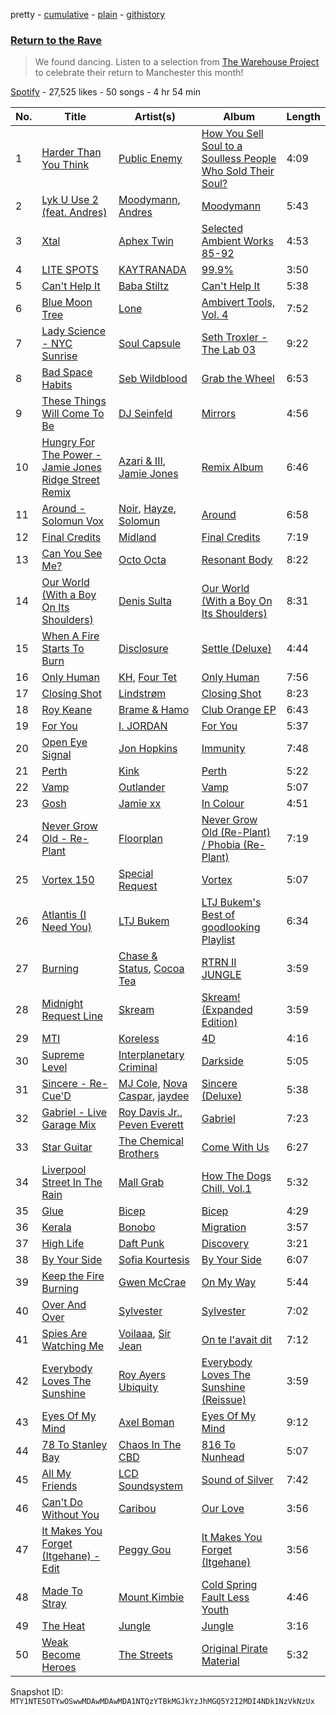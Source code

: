 pretty - [cumulative](/playlists/cumulative/37i9dQZF1DWXTfdxNcD5sS.md) - [plain](/playlists/plain/37i9dQZF1DWXTfdxNcD5sS) - [githistory](https://github.githistory.xyz/mackorone/spotify-playlist-archive/blob/main/playlists/plain/37i9dQZF1DWXTfdxNcD5sS)

### [Return to the Rave](https://open.spotify.com/playlist/37i9dQZF1DWXTfdxNcD5sS)

> We found dancing\. Listen to a selection from <a href="https://www.thewarehouseproject.com/ticketlist">The Warehouse Project</a> to celebrate their return to Manchester this month!

[Spotify](https://open.spotify.com/user/spotify) - 27,525 likes - 50 songs - 4 hr 54 min

| No. | Title | Artist(s) | Album | Length |
|---|---|---|---|---|
| 1 | [Harder Than You Think](https://open.spotify.com/track/5YpZh8wfS4moRBk0ijNcXr) | [Public Enemy](https://open.spotify.com/artist/6Mo9PoU6svvhgEum7wh2Nd) | [How You Sell Soul to a Soulless People Who Sold Their Soul?](https://open.spotify.com/album/6izTLoTDL2k78sAvpLfHOP) | 4:09 |
| 2 | [Lyk U Use 2 \(feat\. Andres\)](https://open.spotify.com/track/4ncFRft2xEs4kanULQjaOz) | [Moodymann](https://open.spotify.com/artist/6pohviZSNRueSX7uNu63ZX), [Andres](https://open.spotify.com/artist/7sdFsJNQmnXEJjpgeVeQWO) | [Moodymann](https://open.spotify.com/album/61sGO58ljdDgD4Mn6Bcj3P) | 5:43 |
| 3 | [Xtal](https://open.spotify.com/track/7o2AeQZzfCERsRmOM86EcB) | [Aphex Twin](https://open.spotify.com/artist/6kBDZFXuLrZgHnvmPu9NsG) | [Selected Ambient Works 85\-92](https://open.spotify.com/album/7aNclGRxTysfh6z0d8671k) | 4:53 |
| 4 | [LITE SPOTS](https://open.spotify.com/track/3Fc7k96EGOGiJBMZUxbpq7) | [KAYTRANADA](https://open.spotify.com/artist/6qgnBH6iDM91ipVXv28OMu) | [99.9%](https://open.spotify.com/album/6JD4Qerb8IcaAzFgpFw0sa) | 3:50 |
| 5 | [Can't Help It](https://open.spotify.com/track/7z2oL4N6nkOY39PXLASCpO) | [Baba Stiltz](https://open.spotify.com/artist/1xaQSClXcsc1JvxZ2qnwBF) | [Can't Help It](https://open.spotify.com/album/4dOyCbf2Qpy6XCrVVSTLBp) | 5:38 |
| 6 | [Blue Moon Tree](https://open.spotify.com/track/6TgA4zU87WT2qt2YTG7SEo) | [Lone](https://open.spotify.com/artist/5wZOrGWdg4hq7KIRMupJdI) | [Ambivert Tools, Vol\. 4](https://open.spotify.com/album/5Tk7z0XOX8FLfrPFztPIvw) | 7:52 |
| 7 | [Lady Science \- NYC Sunrise](https://open.spotify.com/track/6cnfseLPZpaPq53XYw6NIv) | [Soul Capsule](https://open.spotify.com/artist/7cXMDkf45UtgRlxemP1I4o) | [Seth Troxler \- The Lab 03](https://open.spotify.com/album/0mKtPZ9E96U6gQX15cfHto) | 9:22 |
| 8 | [Bad Space Habits](https://open.spotify.com/track/4oQnUyUJD1nU8UboxF2oAC) | [Seb Wildblood](https://open.spotify.com/artist/51Rlwvwkj8L3zakIRr6dUV) | [Grab the Wheel](https://open.spotify.com/album/5SfgVot2mDAfpHcusl2p72) | 6:53 |
| 9 | [These Things Will Come To Be](https://open.spotify.com/track/27cgqh0VRhVeM61ugTnorD) | [DJ Seinfeld](https://open.spotify.com/artist/37YzpfBeFju8QRZ3g0Ha1Q) | [Mirrors](https://open.spotify.com/album/7FvnTARvgjUyWnUT0flUN7) | 4:56 |
| 10 | [Hungry For The Power \- Jamie Jones Ridge Street Remix](https://open.spotify.com/track/0fhsLuoWjfqGIg9ucb3Jab) | [Azari & III](https://open.spotify.com/artist/2DC2KJDKwTf5RGfuWCzAkc), [Jamie Jones](https://open.spotify.com/artist/4admDxmnri5Zco0xYrJ0ji) | [Remix Album](https://open.spotify.com/album/2M8DuRnkOsYlM9MAa2XLGr) | 6:46 |
| 11 | [Around \- Solomun Vox](https://open.spotify.com/track/5qA35ZZWFOqynheP5x8rty) | [Noir](https://open.spotify.com/artist/2rHW9XpYMGsHj7BmAOSmr9), [Hayze](https://open.spotify.com/artist/18AwII7HfpkvyTYPw7sp6L), [Solomun](https://open.spotify.com/artist/5wJK4kQAkVGjqM9x46KQOC) | [Around](https://open.spotify.com/album/1TaZYikPW0Cjp1f6O685fN) | 6:58 |
| 12 | [Final Credits](https://open.spotify.com/track/5gC2aJwuSzGe3IJVlk9r2O) | [Midland](https://open.spotify.com/artist/1YFLNH4rO40x9i16RpLwdY) | [Final Credits](https://open.spotify.com/album/4DR47uL0VrENkV4fuTMdOE) | 7:19 |
| 13 | [Can You See Me?](https://open.spotify.com/track/1lJxzeAVTZ7Hs7B5jFluMl) | [Octo Octa](https://open.spotify.com/artist/2GH8Mzo3Ur1AdOnGUUpt17) | [Resonant Body](https://open.spotify.com/album/4tCzrHhdqQ8CiM9e3tZR0F) | 8:22 |
| 14 | [Our World \(With a Boy On Its Shoulders\)](https://open.spotify.com/track/4K9edHSD48LUXe7g3nTuGW) | [Denis Sulta](https://open.spotify.com/artist/7cDu9zG1gVQrMdSGBAhzvn) | [Our World \(With a Boy On Its Shoulders\)](https://open.spotify.com/album/2NhzzLcP5AzTqiniG9Qtqe) | 8:31 |
| 15 | [When A Fire Starts To Burn](https://open.spotify.com/track/7qVLZuvzNjyiy3TVtEBwBE) | [Disclosure](https://open.spotify.com/artist/6nS5roXSAGhTGr34W6n7Et) | [Settle \(Deluxe\)](https://open.spotify.com/album/1lM5IfaqcIsXd6UCV3aDSs) | 4:44 |
| 16 | [Only Human](https://open.spotify.com/track/4waVSC9eSkrt6RxJK3DhwW) | [KH](https://open.spotify.com/artist/7nwdEDnfgNpPhWQCXX3KSx), [Four Tet](https://open.spotify.com/artist/7Eu1txygG6nJttLHbZdQOh) | [Only Human](https://open.spotify.com/album/4dVxavcdnxTHyrM4U5U0kD) | 7:56 |
| 17 | [Closing Shot](https://open.spotify.com/track/1ROqr2iZR9SSGv0PvlPssV) | [Lindstrøm](https://open.spotify.com/artist/2vTtjIqZ7hW0W15t1ApKTB) | [Closing Shot](https://open.spotify.com/album/1skGl2lZ48OV8KUalrFBPD) | 8:23 |
| 18 | [Roy Keane](https://open.spotify.com/track/4YU7kjwU5ebyKS9QzkcAFK) | [Brame & Hamo](https://open.spotify.com/artist/0GH3NHvWddE49Egn2D5aRg) | [Club Orange EP](https://open.spotify.com/album/7fAGnHQ6poScvCt2gxcxHK) | 6:43 |
| 19 | [For You](https://open.spotify.com/track/2MRo59IW5O13nu0BIBqhW0) | [I\. JORDAN](https://open.spotify.com/artist/5RMLpCv3ic2KtGnqJ7eMG4) | [For You](https://open.spotify.com/album/5Gna2Z9JhoRjYR2CmIBB2r) | 5:37 |
| 20 | [Open Eye Signal](https://open.spotify.com/track/2e0jipRELfRzWVcKCNdyqc) | [Jon Hopkins](https://open.spotify.com/artist/7yxi31szvlbwvKq9dYOmFI) | [Immunity](https://open.spotify.com/album/0Zpht5ek9rMGsGB5IYPjlz) | 7:48 |
| 21 | [Perth](https://open.spotify.com/track/6YT4QYWC7EGcUedm2UGNla) | [Kink](https://open.spotify.com/artist/6yCdWsTDt4Dmb5GMZd5QLb) | [Perth](https://open.spotify.com/album/3tEw4xxPRSOospQ0fsO9Is) | 5:22 |
| 22 | [Vamp](https://open.spotify.com/track/2PbbWaQk1ex4pC9Gi1cAXR) | [Outlander](https://open.spotify.com/artist/69FzSIj6dc6Zb6QVChhMoi) | [Vamp](https://open.spotify.com/album/0S8M6XLtjsckE15KVXOxSZ) | 5:07 |
| 23 | [Gosh](https://open.spotify.com/track/4mlZurguzNJior9siewA8C) | [Jamie xx](https://open.spotify.com/artist/7A0awCXkE1FtSU8B0qwOJQ) | [In Colour](https://open.spotify.com/album/04Duapg2mNlVykd895xcfZ) | 4:51 |
| 24 | [Never Grow Old \- Re\-Plant](https://open.spotify.com/track/4ylwhtHT57G5VbpVMyUIBR) | [Floorplan](https://open.spotify.com/artist/0RBnTX5xoVa1bDYt9Qbies) | [Never Grow Old \(Re\-Plant\) / Phobia \(Re\-Plant\)](https://open.spotify.com/album/7nIB2qmP6H7svgk8bIaQC2) | 7:19 |
| 25 | [Vortex 150](https://open.spotify.com/track/6kK7Ds7xnSEFjABhMadbNq) | [Special Request](https://open.spotify.com/artist/59xdAObFYuaKO2phzzz07H) | [Vortex](https://open.spotify.com/album/2wloRNpWkvTJyFJTyexRwh) | 5:07 |
| 26 | [Atlantis \(I Need You\)](https://open.spotify.com/track/0kvwEKFefwc26vROd0GGkQ) | [LTJ Bukem](https://open.spotify.com/artist/5Wfn5sc1w3DhMTpU7oPJZL) | [LTJ Bukem's Best of goodlooking Playlist](https://open.spotify.com/album/6nR8pBpPATlwBQ6WiGHDt6) | 6:34 |
| 27 | [Burning](https://open.spotify.com/track/4zrn6BkANQpp9yKiaKgTaz) | [Chase & Status](https://open.spotify.com/artist/3jNkaOXasoc7RsxdchvEVq), [Cocoa Tea](https://open.spotify.com/artist/7z7anCUBwfJUFuTQ4D1x6R) | [RTRN II JUNGLE](https://open.spotify.com/album/5TL5mPJjOPiQCcZzEpfuaU) | 3:59 |
| 28 | [Midnight Request Line](https://open.spotify.com/track/6saiu3uHwIpzPl8GKtRRNR) | [Skream](https://open.spotify.com/artist/2jbP92oFLWqPqogflK1wlW) | [Skream! \(Expanded Edition\)](https://open.spotify.com/album/1nWIYpBIbSn759fhDYPvrx) | 3:59 |
| 29 | [MTI](https://open.spotify.com/track/1f8Egwl9HHjPIawRbuioCi) | [Koreless](https://open.spotify.com/artist/3TsEEdpuuCN1G0dPxV4uOA) | [4D](https://open.spotify.com/album/76254F4WYdKOm0pVAVvp0x) | 4:16 |
| 30 | [Supreme Level](https://open.spotify.com/track/2QaVPjEedRzUoYkP9duY1k) | [Interplanetary Criminal](https://open.spotify.com/artist/6uJ51uV5rYzu1MJkC4CceI) | [Darkside](https://open.spotify.com/album/7vYyuyPUzefAvNTmfrPzkq) | 5:05 |
| 31 | [Sincere \- Re\-Cue'D](https://open.spotify.com/track/3ttQGouvKMlbI2bTgAMWup) | [MJ Cole](https://open.spotify.com/artist/49GY4uPAwdlk5lSGtfKWYl), [Nova Caspar](https://open.spotify.com/artist/3jslBrqnHkIjs2PSUKJae0), [jaydee](https://open.spotify.com/artist/7dkFT090qwJt2IDXvCZwNG) | [Sincere \(Deluxe\)](https://open.spotify.com/album/0V76cokjWCIMO2pnElF1mw) | 5:38 |
| 32 | [Gabriel \- Live Garage Mix](https://open.spotify.com/track/6fSdR81YvNG8Wo6i2ytLPR) | [Roy Davis Jr.](https://open.spotify.com/artist/3O81ptrvwO8etw6HwABJs8), [Peven Everett](https://open.spotify.com/artist/0v2oB2xMS64U3lcU5DFuCY) | [Gabriel](https://open.spotify.com/album/6tpMPtjSNecQgsJlXHXARd) | 7:23 |
| 33 | [Star Guitar](https://open.spotify.com/track/19mC6xktT1JyyycK6cQaXA) | [The Chemical Brothers](https://open.spotify.com/artist/1GhPHrq36VKCY3ucVaZCfo) | [Come With Us](https://open.spotify.com/album/56nVadPbdCs1yGB0AtXSGp) | 6:27 |
| 34 | [Liverpool Street In The Rain](https://open.spotify.com/track/2anY2gPJklTi9HcFx4Xdas) | [Mall Grab](https://open.spotify.com/artist/7yF6JnFPDzgml2Ytkyl5D7) | [How The Dogs Chill, Vol.1](https://open.spotify.com/album/12KUsz5VGp0SNjfXPxNVjE) | 5:32 |
| 35 | [Glue](https://open.spotify.com/track/2aJDlirz6v2a4HREki98cP) | [Bicep](https://open.spotify.com/artist/73A3bLnfnz5BoQjb4gNCga) | [Bicep](https://open.spotify.com/album/4psDRFbIlUM1KUb1omccXo) | 4:29 |
| 36 | [Kerala](https://open.spotify.com/track/5DAjrJqXqYtgr67pVhmUeR) | [Bonobo](https://open.spotify.com/artist/0cmWgDlu9CwTgxPhf403hb) | [Migration](https://open.spotify.com/album/2T64N96AVfsrRFJCUXQEoZ) | 3:57 |
| 37 | [High Life](https://open.spotify.com/track/098ttCNmncrO4YvqWUNMvn) | [Daft Punk](https://open.spotify.com/artist/4tZwfgrHOc3mvqYlEYSvVi) | [Discovery](https://open.spotify.com/album/2noRn2Aes5aoNVsU6iWThc) | 3:21 |
| 38 | [By Your Side](https://open.spotify.com/track/69uPNh3b6VKdMZMbIKYQ1l) | [Sofia Kourtesis](https://open.spotify.com/artist/7wXTWO45lqpUejDkike0Gf) | [By Your Side](https://open.spotify.com/album/4iv1fsRtMDanS6VB6RW0Hg) | 6:07 |
| 39 | [Keep the Fire Burning](https://open.spotify.com/track/4rS4K30qVDExdjeU4feF4c) | [Gwen McCrae](https://open.spotify.com/artist/742YR9ZgF0tCO5juBfvPAU) | [On My Way](https://open.spotify.com/album/4s4o0cdIjRxqL92hFa30c9) | 5:44 |
| 40 | [Over And Over](https://open.spotify.com/track/23PqxkDoz1hHEKg0PHRZGv) | [Sylvester](https://open.spotify.com/artist/5TGTpu4g8siFOIctZuQO7y) | [Sylvester](https://open.spotify.com/album/4MV7hahWwvYjH1CG6x1GvU) | 7:02 |
| 41 | [Spies Are Watching Me](https://open.spotify.com/track/1UIqpCB0b56K7U0JJPfskN) | [Voilaaa](https://open.spotify.com/artist/6MQoRoLtsUg7Fzi5nJGmC1), [Sir Jean](https://open.spotify.com/artist/4SkHS4kCrdABhw4KLVrOz0) | [On te l'avait dit](https://open.spotify.com/album/769hXvYI0EBGEC2ldfRgnp) | 7:12 |
| 42 | [Everybody Loves The Sunshine](https://open.spotify.com/track/5le4sn0iMcnKU56bdmNzso) | [Roy Ayers Ubiquity](https://open.spotify.com/artist/3WbeZvDk1COiO2dEokZqn7) | [Everybody Loves The Sunshine \(Reissue\)](https://open.spotify.com/album/5JehGpTedBPXzhUcwXoIlf) | 3:59 |
| 43 | [Eyes Of My Mind](https://open.spotify.com/track/6eLNnJwSlwEStbIAZVAYzd) | [Axel Boman](https://open.spotify.com/artist/59qo8jHDlC1i30HVjQQW3O) | [Eyes Of My Mind](https://open.spotify.com/album/0WaYnVmCtKMrDTWffsSKb2) | 9:12 |
| 44 | [78 To Stanley Bay](https://open.spotify.com/track/74LRqSi9vqy4vnxCLInNAw) | [Chaos In The CBD](https://open.spotify.com/artist/0QOQc6jEsPX5Y45TV0hXQy) | [816 To Nunhead](https://open.spotify.com/album/1OKJNHif5s5NzcScX4ac44) | 5:07 |
| 45 | [All My Friends](https://open.spotify.com/track/2Ud3deeqLAG988pfW0Kwcl) | [LCD Soundsystem](https://open.spotify.com/artist/066X20Nz7iquqkkCW6Jxy6) | [Sound of Silver](https://open.spotify.com/album/1R8kkopLT4IAxzMMkjic6X) | 7:42 |
| 46 | [Can't Do Without You](https://open.spotify.com/track/5owacNcWuezb4JHoGdoQSj) | [Caribou](https://open.spotify.com/artist/4aEnNH9PuU1HF3TsZTru54) | [Our Love](https://open.spotify.com/album/4JOmLltFC735tBL7jfHfA7) | 3:56 |
| 47 | [It Makes You Forget \(Itgehane\) \- Edit](https://open.spotify.com/track/1GZJu6ciZ55S8Kp1s8Z5ex) | [Peggy Gou](https://open.spotify.com/artist/2mLA48B366zkELXYx7hcDN) | [It Makes You Forget \(Itgehane\)](https://open.spotify.com/album/6KQHrwJdcPIUx1mb97b1Nj) | 3:56 |
| 48 | [Made To Stray](https://open.spotify.com/track/7M0GDtHcuJrTMWtnSs48I3) | [Mount Kimbie](https://open.spotify.com/artist/3NUtpWpGDoffm3RCGhSHtl) | [Cold Spring Fault Less Youth](https://open.spotify.com/album/6ETAoJJ5NhxsGyD53cHApT) | 4:46 |
| 49 | [The Heat](https://open.spotify.com/track/2ru82sMlycieEodGcKyszh) | [Jungle](https://open.spotify.com/artist/59oA5WbbQvomJz2BuRG071) | [Jungle](https://open.spotify.com/album/5dYCfDcz1KB5E9i2kgWXXr) | 3:16 |
| 50 | [Weak Become Heroes](https://open.spotify.com/track/7yiRZW9cHqDF7Fn5Pgi6MY) | [The Streets](https://open.spotify.com/artist/4GvOygVQquMaPm8oAc0vXi) | [Original Pirate Material](https://open.spotify.com/album/6HAJ0LRCEqJeaCDm2lSsq8) | 5:32 |

Snapshot ID: `MTY1NTE5OTYwOSwwMDAwMDAwMDA1NTQzYTBkMGJkYzJhMGQ5Y2I2MDI4NDk1NzVkNzUx`
